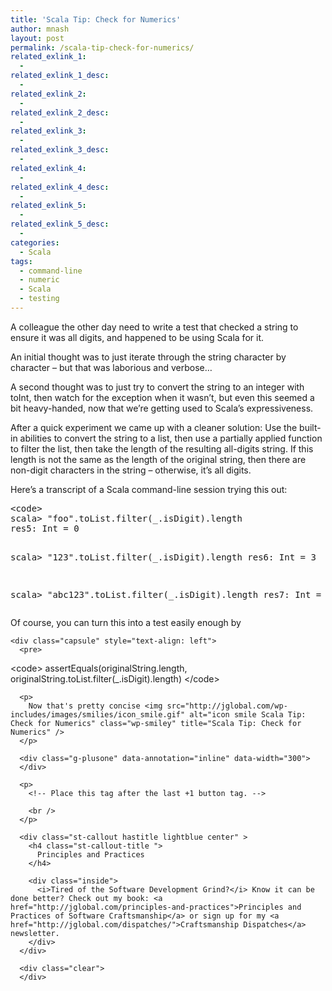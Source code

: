 ```yaml
---
title: 'Scala Tip: Check for Numerics'
author: mnash
layout: post
permalink: /scala-tip-check-for-numerics/
related_exlink_1:
  - 
related_exlink_1_desc:
  - 
related_exlink_2:
  - 
related_exlink_2_desc:
  - 
related_exlink_3:
  - 
related_exlink_3_desc:
  - 
related_exlink_4:
  - 
related_exlink_4_desc:
  - 
related_exlink_5:
  - 
related_exlink_5_desc:
  - 
categories:
  - Scala
tags:
  - command-line
  - numeric
  - Scala
  - testing
---
```

A colleague the other day need to write a test that checked a string to ensure it was all digits, and happened to be using Scala for it.

An initial thought was to just iterate through the string character by character &#8211; but that was laborious and verbose&#8230;

A second thought was to just try to convert the string to an integer with toInt, then watch for the exception when it wasn&#8217;t, but even this seemed a bit heavy-handed, now that we&#8217;re getting used to Scala&#8217;s expressiveness.

After a quick experiment we came up with a cleaner solution: Use the built-in abilities to convert the string to a list, then use a partially applied function to filter the list, then take the length of the resulting all-digits string. If this length is not the same as the length of the original string, then there are non-digit characters in the string &#8211; otherwise, it&#8217;s all digits.

Here&#8217;s a transcript of a Scala command-line session trying this out:

<div class="capsule" style="text-align: left">
  <pre>
&lt;code&gt;
scala&gt; "foo".toList.filter(_.isDigit).length
res5: Int = 0

scala&gt; "123".toList.filter(_.isDigit).length
res6: Int = 3

scala&gt; "abc123".toList.filter(_.isDigit).length
res7: Int = 3
</pre>
  
  <p>
    </code> </div> <p>
      Of course, you can turn this into a test easily enough by
    </p>
    
    <div class="capsule" style="text-align: left">
      <pre>
&lt;code&gt;
assertEquals(originalString.length, originalString.toList.filter(_.isDigit).length)
&lt;/code&gt;
</pre>
      
      <p>
        Now that's pretty concise <img src="http://jglobal.com/wp-includes/images/smilies/icon_smile.gif" alt="icon smile Scala Tip: Check for Numerics" class="wp-smiley" title="Scala Tip: Check for Numerics" />
      </p>
      
      <div class="g-plusone" data-annotation="inline" data-width="300">
      </div>
      
      <p>
        <!-- Place this tag after the last +1 button tag. -->
        
        <br />
      </p>
      
      <div class="st-callout hastitle lightblue center" >
        <h4 class="st-callout-title ">
          Principles and Practices
        </h4>
        
        <div class="inside">
          <i>Tired of the Software Development Grind?</i> Know it can be done better? Check out my book: <a href="http://jglobal.com/principles-and-practices">Principles and Practices of Software Craftsmanship</a> or sign up for my <a href="http://jglobal.com/dispatches/">Craftsmanship Dispatches</a> newsletter.
        </div>
      </div>
      
      <div class="clear">
      </div>